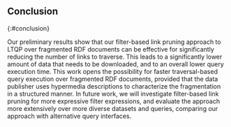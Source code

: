 ## Conclusion
{:#conclusion}

Our preliminary results show that our filter-based link pruning approach to LTQP over fragmented RDF documents
can be effective for significantly reducing the number of links to traverse.
This leads to a significantly lower amount of data that needs to be downloaded,
and to an overall lower query execution time.
This work opens the possibility for faster traversal-based query execution over fragmented RDF documents,
provided that the data publisher uses hypermedia descriptions to characterize the fragmentation
in a structured manner.
In future work, we will investigate filter-based link pruning for more expressive filter expressions,
and evaluate the approach more extensively over more diverse datasets and queries, comparing our approach with alternative query interfaces.
